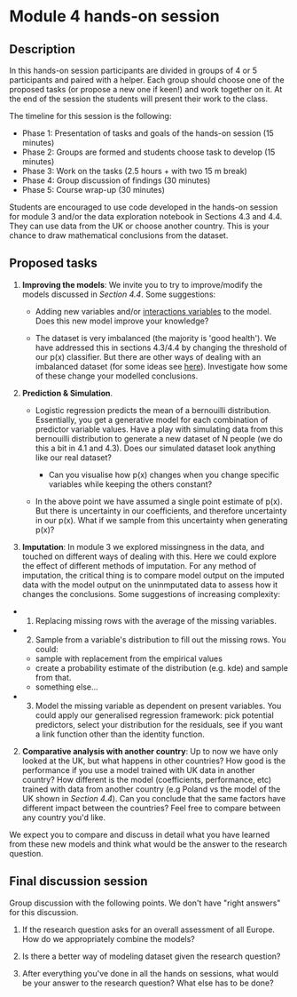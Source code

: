 
# Module 4 hands-on session

## Description
In this hands-on session participants are divided in groups of 4 or 5 participants and paired with a helper. Each group should choose one of the proposed tasks (or propose a new one if keen!) and work together on it. At the end of the session the students will present their work to the class.

The timeline for this session is the following:

- Phase 1: Presentation of tasks and goals of the hands-on session (15 minutes)
- Phase 2: Groups are formed and students choose task to develop (15 minutes)
- Phase 3: Work on the tasks (2.5 hours + with two 15 m break)
- Phase 4: Group discussion of findings (30 minutes)
- Phase 5: Course wrap-up (30 minutes)

Students are encouraged to use code developed in the hands-on session for module 3 and/or the data exploration notebook in Sections 4.3 and 4.4. 
They can use data from the UK or choose another country. This is your chance to draw mathematical conclusions from the dataset.

## Proposed tasks

1. **Improving the models**: We invite you to try to improve/modify the models discussed in _Section 4.4_. Some suggestions: 
        
    - Adding new variables and/or [interactions variables](https://en.wikipedia.org/wiki/Interaction_(statistics))  to the model. Does this new model improve your knowledge?
    
    - The dataset is very imbalanced (the majority is 'good health'). We have addressed this in sections 4.3/4.4 by changing the threshold of our p(x) classifier. But there are other ways of dealing with an imbalanced dataset (for some ideas see [here](https://towardsdatascience.com/how-to-deal-with-imbalanced-data-34ab7db9b100)). Investigate how some of these change your modelled conclusions.
    
2. **Prediction & Simulation**.

    - Logistic regression predicts the mean of a bernouilli distribution. Essentially, you get a generative model for each combination of predictor variable values. Have a play with simulating data from this bernouilli distribution to generate a new dataset of N people (we do this a bit in 4.1 and 4.3). Does our simulated dataset look anything like our real dataset? 
        - Can you visualise how p(x) changes when you change specific variables while keeping the others constant? 

    - In the above point we have assumed a single point estimate of p(x). But there is uncertainty in our coefficients, and therefore uncertainty in our p(x). What if we sample from this uncertainty when generating p(x)? 
    
3. **Imputation**: In module 3 we explored missingness in the data, and touched on different ways of dealing with this. Here we could explore the effect of different methods of imputation. For any method of imputation, the critical thing is to compare model output on the imputed data with the model output on the uninmputated data to assess how it changes the conclusions. Some suggestions of increasing complexity:

 - 1) Replacing missing rows with the average of the missing variables. 

 - 2) Sample from a variable's distribution to fill out the missing rows. You could:
    - sample with replacement from the empirical values
    - create a probability estimate of the distribution (e.g. kde) and sample from that.
    - something else...

- 3) Model the missing variable as dependent on present variables. You could apply our generalised regression framework: pick potential predictors, select your distribution for the residuals, see if you want a link function other than the identity function.
    
2. **Comparative analysis with another country**: Up to now we have only looked at the UK, but what happens in other countries?
How good is the performance if you use a model trained with UK data in another country? How different is the model (coefficients, performance, etc) trained with data from
   another country (e.g Poland vs the model of the UK shown in _Section 4.4_). Can you conclude that the same factors have different
   impact between the countries? Feel free to compare between any country you'd like.
   
    
We expect you to compare and discuss in detail what you have learned from these new models and think what would be the answer
to the research question. 

## Final discussion session

Group discussion with the following points. We don't have "right answers" for this discussion. 

1. If the research question asks for an overall assessment of all Europe. How do we appropriately combine the models?
   
2. Is there a better way of modeling dataset given the research question?
   
3. After everything you've done in all the hands on sessions, what would be your answer to
the research question? What else has to be done? 


